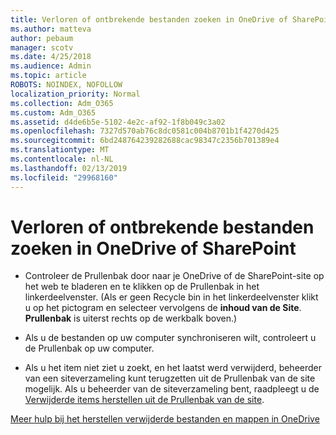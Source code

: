 ```yaml
---
title: Verloren of ontbrekende bestanden zoeken in OneDrive of SharePoint
ms.author: matteva
author: pebaum
manager: scotv
ms.date: 4/25/2018
ms.audience: Admin
ms.topic: article
ROBOTS: NOINDEX, NOFOLLOW
localization_priority: Normal
ms.collection: Adm_O365
ms.custom: Adm_O365
ms.assetid: d4de6b5e-5102-4e2c-af92-1f8b049c3a02
ms.openlocfilehash: 7327d570ab76c8dc0581c004b8701b1f4270d425
ms.sourcegitcommit: 6bd248764239282688cac98347c2356b701389e4
ms.translationtype: MT
ms.contentlocale: nl-NL
ms.lasthandoff: 02/13/2019
ms.locfileid: "29968160"
---
```

# <a name="find-lost-or-missing-files-in-onedrive-or-sharepoint"></a>Verloren of ontbrekende bestanden zoeken in OneDrive of SharePoint

- Controleer de Prullenbak door naar je OneDrive of de SharePoint-site op het web te bladeren en te klikken op de Prullenbak in het linkerdeelvenster. (Als er geen Recycle bin in het linkerdeelvenster klikt u op het pictogram en selecteer vervolgens de **inhoud van de Site**. **Prullenbak** is uiterst rechts op de werkbalk boven.) 
    
- Als u de bestanden op uw computer synchroniseren wilt, controleert u de Prullenbak op uw computer. 
    
- Als u het item niet ziet u zoekt, en het laatst werd verwijderd, beheerder van een siteverzameling kunt terugzetten uit de Prullenbak van de site mogelijk. Als u beheerder van de siteverzameling bent, raadpleegt u de [Verwijderde items herstellen uit de Prullenbak van de site](https://go.microsoft.com/fwlink/?linkid=866439).
    
[Meer hulp bij het herstellen verwijderde bestanden en mappen in OneDrive](https://go.microsoft.com/fwlink/?linkid=872872)
  

